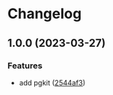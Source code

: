 # Changelog

## 1.0.0 (2023-03-27)


### Features

* add pgkit ([2544af3](https://github.com/Yapcheekian/gomodules/commit/2544af370d3f437e5863e0a7cc3920451b541bde))
